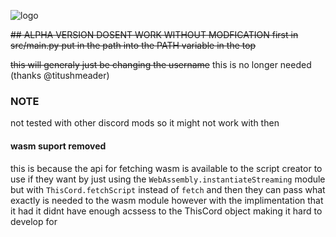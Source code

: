 ![logo](https://raw.githubusercontent.com/RJ-Infinity/ThisCord/master/thiscordbanner.png)

~~## ALPHA VERSION DOSENT WORK WITHOUT MODFICATION
first in src/main.py put in the path into the PATH variable in the top~~

~~this will generaly just be changing the username~~ this is no longer needed (thanks @titushmeader)

### NOTE
not tested with other discord mods so it might not work with then


#### wasm suport removed
this is because the api for fetching wasm is available to the script creator to use if they want by
just using the `WebAssembly.instantiateStreaming` module but with `ThisCord.fetchScript` instead of
`fetch` and then they can pass what exactly is needed to the wasm module however with the implimentation
that it had it didnt have enough acssess to the ThisCord object making it hard to develop for
